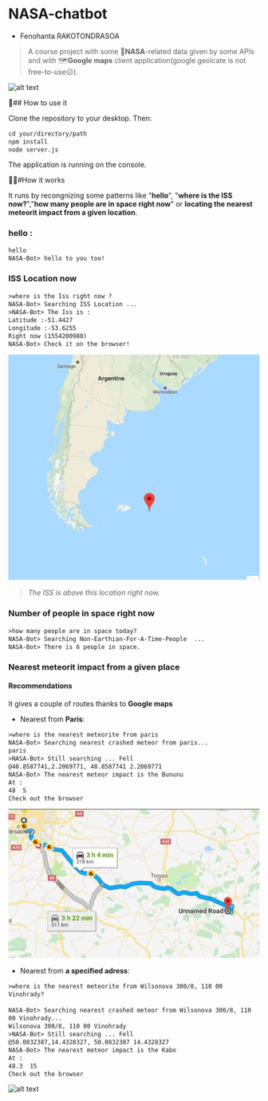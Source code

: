 # NASA-chatbot
- Fenohanta RAKOTONDRASOA 
>A course project with some 🚀**NASA**-related data given by some APIs and with 🗺️**Google maps** client application(google geolcate is not free-to-use☹️).


![alt text](./images/nasa.png)

🔨## How to use it

Clone the repository to your desktop.
Then:
```
cd your/directory/path
npm install
node server.js
```
The application is running on the console.

🏃‍♀️#How it works

It runs by recongnizing some patterns like "**hello**", "**where is the ISS now?**","**how many people are in space right now**" or **locating the nearest meteorit impact from a given location**.

### hello :
```
hello
NASA-Bot> hello to you too!
```
### ISS Location now
```
>where is the Iss right now ?
NASA-Bot> Searching ISS Location ...
>NASA-Bot> The Iss is :
Latitude :-51.4427
Longitude :-53.6255
Right now (1554200980)
NASA-Bot> Check it on the browser!
```
![alt text](./images/issnow.JPG)
>*The ISS is above this location right now.*

### Number of people in space right now
```
>how many people are in space today?
NASA-Bot> Searching Non-Earthian-For-A-Time-People  ...
NASA-Bot> There is 6 people in space.
```
### Nearest meteorit impact from a given place


#### Recommendations
It gives a couple of routes thanks to **Google maps**

 - Nearest from **Paris**:
```
>where is the nearest meteorite from paris
NASA-Bot> Searching nearest crashed meteor from paris...
paris
>NASA-Bot> Still searching ... Fell
@48.8587741,2.2069771, 48.8587741 2.2069771
NASA-Bot> The nearest meteor impact is the Bununu
At :
48  5
Check out the browser
```
![alt text](./images/fromparis.JPG)

- Nearest from **a specified adress**:
```
>where is the nearest meteorite from Wilsonova 300/8, 110 00 Vinohrady?

NASA-Bot> Searching nearest crashed meteor from Wilsonova 300/8, 110 00 Vinohrady...
Wilsonova 300/8, 110 00 Vinohrady
>NASA-Bot> Still searching ... Fell
@50.0832387,14.4328327, 50.0832387 14.4328327
NASA-Bot> The nearest meteor impact is the Kabo
At :
48.3  15
Check out the browser
```
![alt text](./images/fromaddress.JPG)